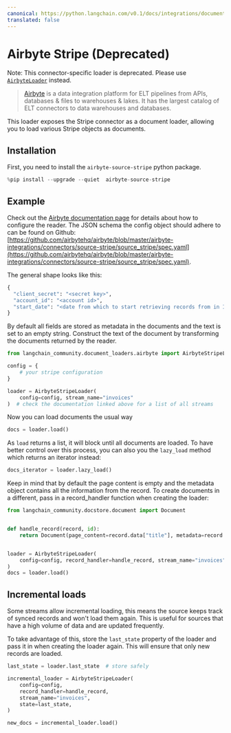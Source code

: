 ```yaml
---
canonical: https://python.langchain.com/v0.1/docs/integrations/document_loaders/airbyte_stripe
translated: false
---
```


# Airbyte Stripe (Deprecated)

Note: This connector-specific loader is deprecated. Please use [`AirbyteLoader`](/docs/integrations/document_loaders/airbyte) instead.

>[Airbyte](https://github.com/airbytehq/airbyte) is a data integration platform for ELT pipelines from APIs, databases & files to warehouses & lakes. It has the largest catalog of ELT connectors to data warehouses and databases.

This loader exposes the Stripe connector as a document loader, allowing you to load various Stripe objects as documents.

## Installation

First, you need to install the `airbyte-source-stripe` python package.

```python
%pip install --upgrade --quiet  airbyte-source-stripe
```

## Example

Check out the [Airbyte documentation page](https://docs.airbyte.com/integrations/sources/stripe/) for details about how to configure the reader.
The JSON schema the config object should adhere to can be found on Github: [https://github.com/airbytehq/airbyte/blob/master/airbyte-integrations/connectors/source-stripe/source_stripe/spec.yaml](https://github.com/airbytehq/airbyte/blob/master/airbyte-integrations/connectors/source-stripe/source_stripe/spec.yaml).

The general shape looks like this:

```python
{
  "client_secret": "<secret key>",
  "account_id": "<account id>",
  "start_date": "<date from which to start retrieving records from in ISO format, e.g. 2020-10-20T00:00:00Z>",
}
```

By default all fields are stored as metadata in the documents and the text is set to an empty string. Construct the text of the document by transforming the documents returned by the reader.

```python
from langchain_community.document_loaders.airbyte import AirbyteStripeLoader

config = {
    # your stripe configuration
}

loader = AirbyteStripeLoader(
    config=config, stream_name="invoices"
)  # check the documentation linked above for a list of all streams
```

Now you can load documents the usual way

```python
docs = loader.load()
```

As `load` returns a list, it will block until all documents are loaded. To have better control over this process, you can also you the `lazy_load` method which returns an iterator instead:

```python
docs_iterator = loader.lazy_load()
```

Keep in mind that by default the page content is empty and the metadata object contains all the information from the record. To create documents in a different, pass in a record_handler function when creating the loader:

```python
from langchain_community.docstore.document import Document


def handle_record(record, id):
    return Document(page_content=record.data["title"], metadata=record.data)


loader = AirbyteStripeLoader(
    config=config, record_handler=handle_record, stream_name="invoices"
)
docs = loader.load()
```

## Incremental loads

Some streams allow incremental loading, this means the source keeps track of synced records and won't load them again. This is useful for sources that have a high volume of data and are updated frequently.

To take advantage of this, store the `last_state` property of the loader and pass it in when creating the loader again. This will ensure that only new records are loaded.

```python
last_state = loader.last_state  # store safely

incremental_loader = AirbyteStripeLoader(
    config=config,
    record_handler=handle_record,
    stream_name="invoices",
    state=last_state,
)

new_docs = incremental_loader.load()
```